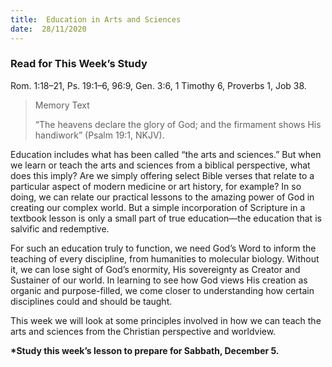 ```yaml
---
title:  Education in Arts and Sciences
date:  28/11/2020
---
```


### Read for This Week’s Study
Rom. 1:18–21, Ps. 19:1–6, 96:9, Gen. 3:6, 1 Timothy 6, Proverbs 1, Job 38.

> <p>Memory Text</p>
> “The heavens declare the glory of God; and the firmament shows His handiwork” (Psalm 19:1, NKJV).

Education includes what has been called “the arts and sciences.” But when we learn or teach the arts and sciences from a biblical perspective, what does this imply? Are we simply offering select Bible verses that relate to a particular aspect of modern medicine or art history, for example? In so doing, we can relate our practical lessons to the amazing power of God in creating our complex world. But a simple incorporation of Scripture in a textbook lesson is only a small part of true education—the education that is salvific and redemptive.

For such an education truly to function, we need God’s Word to inform the teaching of every discipline, from humanities to molecular biology. Without it, we can lose sight of God’s enormity, His sovereignty as Creator and Sustainer of our world. In learning to see how God views His creation as organic and purpose-filled, we come closer to understanding how certain disciplines could and should be taught.

This week we will look at some principles involved in how we can teach the arts and sciences from the Christian perspective and worldview.

__*Study this week’s lesson to prepare for Sabbath, December 5.__